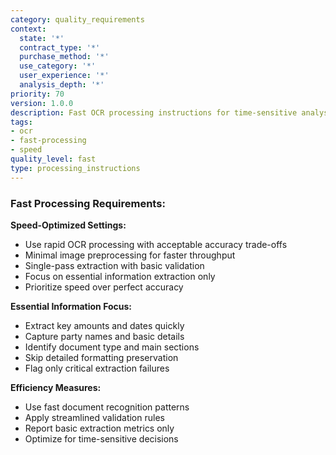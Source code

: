 ```yaml
---
category: quality_requirements
context:
  state: '*'
  contract_type: '*'
  purchase_method: '*'
  use_category: '*'
  user_experience: '*'
  analysis_depth: '*'
priority: 70
version: 1.0.0
description: Fast OCR processing instructions for time-sensitive analysis
tags:
- ocr
- fast-processing
- speed
quality_level: fast
type: processing_instructions
---
```


### Fast Processing Requirements:

**Speed-Optimized Settings:**
- Use rapid OCR processing with acceptable accuracy trade-offs
- Minimal image preprocessing for faster throughput
- Single-pass extraction with basic validation
- Focus on essential information extraction only
- Prioritize speed over perfect accuracy

**Essential Information Focus:**
- Extract key amounts and dates quickly
- Capture party names and basic details
- Identify document type and main sections
- Skip detailed formatting preservation
- Flag only critical extraction failures

**Efficiency Measures:**
- Use fast document recognition patterns
- Apply streamlined validation rules
- Report basic extraction metrics only
- Optimize for time-sensitive decisions